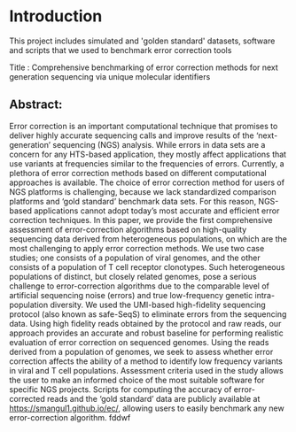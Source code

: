 # Introduction

This project includes simulated and 'golden standard' datasets, software and scripts that we used to benchmark  error correction tools

Title : Comprehensive benchmarking of error correction methods for next generation sequencing via unique molecular identifiers

## Abstract:

Error correction is an important computational technique that promises to deliver highly accurate sequencing calls and improve results of the ‘next-generation’ sequencing (NGS) analysis. While errors in data sets are a concern for any HTS-based application, they mostly affect applications that use variants at frequencies similar to the frequencies of errors. Currently, a plethora of error correction methods based on different computational approaches is available. The choice of error correction method for users of NGS platforms is challenging, because we lack standardized comparison platforms and ‘gold standard’ benchmark data sets. For this reason, NGS-based applications cannot adopt today’s most accurate and efficient error correction techniques. In this paper, we provide the first comprehensive assessment of error-correction algorithms based on high-quality sequencing data derived from heterogeneous populations, on which are the most challenging to apply error correction methods. We use two case studies; one consists of a population of viral genomes, and the other consists of a population of T cell receptor clonotypes. Such heterogeneous populations of distinct, but closely related genomes, pose a serious challenge to error-correction algorithms due to the comparable level of artificial sequencing noise (errors) and true low-frequency genetic intra-population diversity. We used the UMI-based high-fidelity sequencing protocol (also known as safe-SeqS) to eliminate errors from the sequencing data. Using high fidelity reads obtained by the protocol and raw reads, our approach provides an accurate and robust baseline for performing realistic evaluation of error correction on sequenced genomes. Using the reads derived from a population of genomes, we seek to assess whether error correction affects the ability of a method to identify low frequency variants in viral and T cell populations. Assessment criteria used in the study allows the user to make an informed choice of the most suitable software for specific NGS projects. Scripts for computing the accuracy of error-corrected reads and the ‘gold standard’ data are publicly available at https://smangul1.github.io/ec/, allowing users to easily benchmark any new error-correction algorithm.  fddwf

